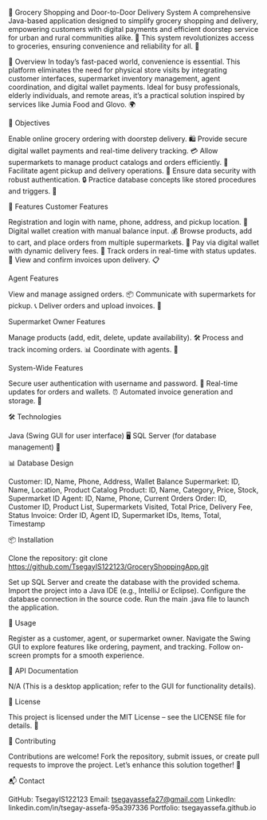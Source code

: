 🛒 Grocery Shopping and Door-to-Door Delivery System 
A comprehensive Java-based application designed to simplify grocery shopping and delivery, empowering customers with digital payments and efficient doorstep service for urban and rural communities alike. 🌟 This system revolutionizes access to groceries, ensuring convenience and reliability for all. 🚚

🌟 Overview
In today’s fast-paced world, convenience is essential. This platform eliminates the need for physical store visits by integrating customer interfaces, supermarket inventory management, agent coordination, and digital wallet payments. Ideal for busy professionals, elderly individuals, and remote areas, it’s a practical solution inspired by services like Jumia Food and Glovo. 🌍

🎯 Objectives

Enable online grocery ordering with doorstep delivery. 🛍️
Provide secure digital wallet payments and real-time delivery tracking. 💳
Allow supermarkets to manage product catalogs and orders efficiently. 🏪
Facilitate agent pickup and delivery operations. 🚚
Ensure data security with robust authentication. 🔒
Practice database concepts like stored procedures and triggers. 💾


🚀 Features
Customer Features

Registration and login with name, phone, address, and pickup location. 📝
Digital wallet creation with manual balance input. 💰
Browse products, add to cart, and place orders from multiple supermarkets. 🛒
Pay via digital wallet with dynamic delivery fees. 💸
Track orders in real-time with status updates. 📍
View and confirm invoices upon delivery. 📋

Agent Features

View and manage assigned orders. 📦
Communicate with supermarkets for pickup. 📞
Deliver orders and upload invoices. 🚚

Supermarket Owner Features

Manage products (add, edit, delete, update availability). 🛠️
Process and track incoming orders. 📊
Coordinate with agents. 🤝

System-Wide Features

Secure user authentication with username and password. 🔐
Real-time updates for orders and wallets. ⏰
Automated invoice generation and storage. 📂


🛠️ Technologies

Java (Swing GUI for user interface) 🖥️
SQL Server (for database management) 💾


📊 Database Design

Customer: ID, Name, Phone, Address, Wallet Balance
Supermarket: ID, Name, Location, Product Catalog
Product: ID, Name, Category, Price, Stock, Supermarket ID
Agent: ID, Name, Phone, Current Orders
Order: ID, Customer ID, Product List, Supermarkets Visited, Total Price, Delivery Fee, Status
Invoice: Order ID, Agent ID, Supermarket IDs, Items, Total, Timestamp


📦 Installation

Clone the repository:  git clone https://github.com/TsegayIS122123/GroceryShoppingApp.git


Set up SQL Server and create the database with the provided schema.
Import the project into a Java IDE (e.g., IntelliJ or Eclipse).
Configure the database connection in the source code.
Run the main .java file to launch the application.


🚦 Usage

Register as a customer, agent, or supermarket owner.
Navigate the Swing GUI to explore features like ordering, payment, and tracking.
Follow on-screen prompts for a smooth experience.


📑 API Documentation

N/A (This is a desktop application; refer to the GUI for functionality details).


📜 License

This project is licensed under the MIT License – see the LICENSE file for details. 📝


🤝 Contributing

Contributions are welcome! Fork the repository, submit issues, or create pull requests to improve the project.
Let’s enhance this solution together! 🌱


📬 Contact

GitHub: TsegayIS122123
Email: tsegayassefa27@gmail.com
LinkedIn: linkedin.com/in/tsegay-assefa-95a397336
Portfolio: tsegayassefa.github.io
